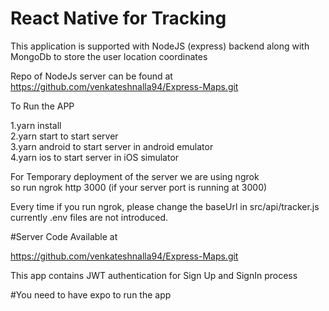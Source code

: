 # React Native for Tracking

This application is supported with NodeJS (express)  backend along with MongoDb to store the user location 
coordinates<br >

Repo of NodeJs server can be found at https://github.com/venkateshnalla94/Express-Maps.git <br >

To Run the APP <br >

1.yarn install <br >
2.yarn start to start server <br >
3.yarn android to start server in android emulator <br >
4.yarn ios to start server in iOS simulator <br >

For Temporary deployment of the server we are using ngrok <br >
so run
ngrok http 3000
(if your server port is running at 3000)

Every time if you run ngrok, please change the baseUrl in src/api/tracker.js
currently .env files are not introduced.

#Server Code Available at 

https://github.com/venkateshnalla94/Express-Maps.git

This app contains JWT authentication for Sign Up and SignIn process



#You need to have expo to run the app
